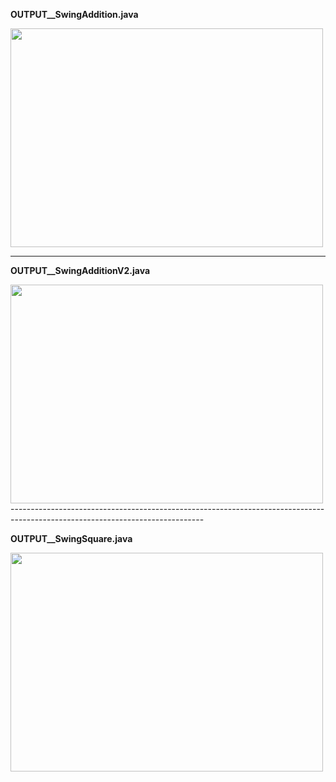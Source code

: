 <div>
  
**OUTPUT__SwingAddition.java**

<img src="https://github.com/user-attachments/assets/a257bcd7-99bb-49d2-99d2-f309cf298023" width="500" height="350"> 

------------------------------------------------------------------------------------------------------------------------------

**OUTPUT__SwingAdditionV2.java**

<img src="https://github.com/user-attachments/assets/80927920-ad33-48c6-b1e1-67b34506f495" width="500" height="350"> 

</div>
------------------------------------------------------------------------------------------------------------------------------

**OUTPUT__SwingSquare.java**

<img src="https://github.com/user-attachments/assets/406f6afc-2562-4f9b-8e52-f6b0b98ead6c" width="500" height="350"> 
